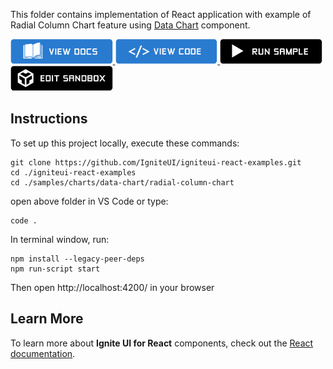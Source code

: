 <!-- NOTE: do not change this file because it's auto re-generated from template: -->
<!-- https://github.com/IgniteUI/igniteui-react-examples/tree/vnext/templates/sample/ReadMe.md -->

This folder contains implementation of React application with example of Radial Column Chart feature using [Data Chart](https://www.infragistics.com/products/ignite-ui-react/react/components/general-getting-started.html) component.


<html lang="en" xmlns="http://www.w3.org/1999/xhtml">
    <body>
        <a target="_blank" href="https://www.infragistics.com/products/ignite-ui-react/react/components/general-getting-started.html" rel="noopener noreferrer">
            <img height="40px" style="border-radius: 0rem" alt="View Docs" src="https://github.com/IgniteUI/igniteui-blazor-examples/raw/vnext/templates/sample/images/button-docs.png"/>
        </a>
        <a target="_blank" href="./src/index.tsx" rel="noopener noreferrer">
            <img height="40px" style="border-radius: 0rem; max-width: 100%;" alt="View Code" src="https://github.com/IgniteUI/igniteui-blazor-examples/raw/vnext/templates/sample/images/button-code.png"/>
        </a>
        <a target="_blank" href="https://www.infragistics.com/react-demos/samples/charts/data-chart/radial-column-chart" rel="noopener noreferrer">
            <img height="40px" style="border-radius: 0rem; max-width: 100%;" alt="Run Sample" src="https://github.com/IgniteUI/igniteui-blazor-examples/raw/vnext/templates/sample/images/button-run.png"/>
        </a>
        <a target="_blank" href="https://codesandbox.io/s/github/IgniteUI/igniteui-react-examples/tree/master/samples/charts/data-chart/radial-column-chart?fontsize=14&hidenavigation=1&theme=dark&view=preview&file=/src/index.tsx" rel="noopener noreferrer">
            <img height="40px" style="border-radius: 0rem; max-width: 100%;" alt="Run Sample" src="https://github.com/IgniteUI/igniteui-blazor-examples/raw/vnext/templates/sample/images/button-sandbox.png"/>
        </a>
    </body>
</html>

## Instructions

To set up this project locally, execute these commands:

```
git clone https://github.com/IgniteUI/igniteui-react-examples.git
cd ./igniteui-react-examples
cd ./samples/charts/data-chart/radial-column-chart
```

open above folder in VS Code or type:
```
code .
```

In terminal window, run:
```
npm install --legacy-peer-deps
npm run-script start
```

Then open http://localhost:4200/ in your browser


## Learn More

To learn more about **Ignite UI for React** components, check out the [React documentation](https://www.infragistics.com/products/ignite-ui-react/react/components/general-getting-started.html).
